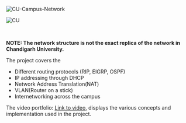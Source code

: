 ![CU-Campus-Network](https://capsule-render.vercel.app/api?type=rect&color=gradient&height=290&section=header&text=CU-Campus-Network&fontSize=60)

![CU](https://capsule-render.vercel.app/api?type=rect&color=f5f53b&height=50&section=header&text=Computer%20Network%20Architecture%20of%20Chandigarh%20University&fontSize=25)

<br>

**NOTE: The network structure is not the exact replica of the network in Chandigarh University.**

The project covers the 
- Different routing protocols (RIP, EIGRP, OSPF)
- IP addressing through DHCP
- Network Address Translation(NAT)
- VLAN(Router on a stick)
- Internetworking across the campus  

The video portfolio: [Link to video](https://drive.google.com/file/d/17BRTzqIst3FMfrjo2Sk9fW2jzFtckwyJ/preview), displays the various concepts and implementation used in the project. 
